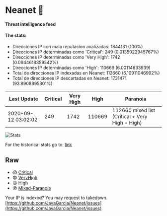 # Neanet :hocho:
#### Threat intelligence feed
#### The stats:

- Direcciones IP con mala reputacion analizadas: 1844131 (100%)
- Direcciones IP determinadas como 'Critical':  249 (0.0135022945767%)
- Direcciones IP determinadas como 'Very High':  1742 (0.0944618359542%)
- Direcciones IP determinadas como 'High':  110669 (6.00114633939)
- Total de direcciones IP indexadas en Neanet:  112660 (6.10911046992%)
- Total de direcciones IP descartadas en Neanet:  1731471 (93.8908895301%)

| Last Update | Critical | Very High | High | Paranoia |
| --- | --- | --- | --- | --- |
| 2020-09-12 03:02:02 | 249 | 1742 | 110669 | 112660 mixed list (Critical + Very High + High)|

![Stats](https://docs.google.com/spreadsheets/d/e/2PACX-1vSnaNMIXVabIpDJjufMlzH7poXnshF3mgd8Is1g9ytUEzVsP5my4Trn8f-xkoLLQ38xpL3HtmUexLo6/pubchart?oid=501124687&format=image)

For the historical stats go to: [link](/stats.csv)
## Raw
- :scream: [Critical](https://raw.githubusercontent.com/JavaGarcia/Neanet/master/blacklists/neanet_critical.txt)
- :fearful: [VeryHigh](https://raw.githubusercontent.com/JavaGarcia/Neanet/master/blacklists/neanet_veryHigh.txtt)
- :frowning: [High](https://raw.githubusercontent.com/JavaGarcia/Neanet/master/blacklists/neanet_high.txt)
- :dizzy_face: [Mixed-Paranoia](https://raw.githubusercontent.com/JavaGarcia/Neanet/master/blacklists/neanet_all.txt)


Your IP is indexed? You may request to takedown. [https://github.com/JavaGarcia/Neanet/issues](https://github.com/JavaGarcia/Neanet/issues)




















































































































































































































































































































































































































































































































































































































































































































































